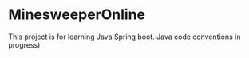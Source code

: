 # MinesweeperOnline
This project is for learning Java Spring boot.
Java code conventions in progress)
